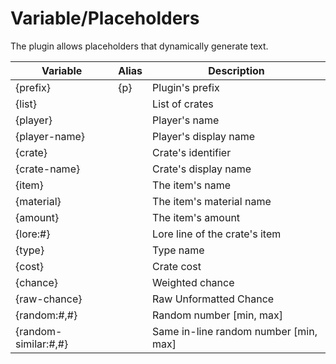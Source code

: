 # Variable/Placeholders

The plugin allows placeholders that dynamically generate text.

| Variable             | Alias | Description                           |
| -------------------- | ----- | ------------------------------------- |
| {prefix}             | {p}   | Plugin's prefix                       |
| {list}               |       | List of crates                        |
| {player}             |       | Player's name                         |
| {player-name}        |       | Player's display name                 |
| {crate}              |       | Crate's identifier                    |
| {crate-name}         |       | Crate's display name                  |
| {item}               |       | The item's name                       |
| {material}           |       | The item's material name              |
| {amount}             |       | The item's amount                     |
| {lore:#}             |       | Lore line of the crate's item         |
| {type}               |       | Type name                             |
| {cost}               |       | Crate cost                            |
| {chance}             |       | Weighted chance                       |
| {raw-chance}         |       | Raw Unformatted Chance                |
| {random:#,#}         |       | Random number [min, max]              |
| {random-similar:#,#} |       | Same in-line random number [min, max] |
